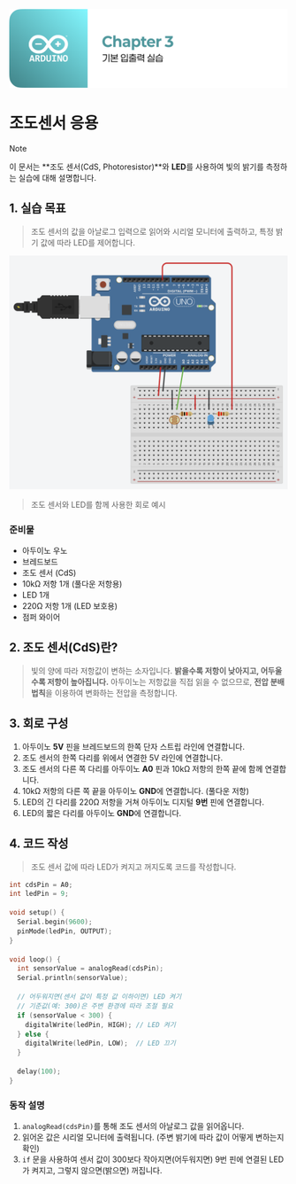 <img src="./header.png" />

# 조도센서 응용

> [!NOTE]
> 이 문서는 **조도 센서(CdS, Photoresistor)**와 **LED**를 사용하여 빛의 밝기를 측정하는 실습에 대해 설명합니다.

## 1. 실습 목표

> 조도 센서의 값을 아날로그 입력으로 읽어와 시리얼 모니터에 출력하고, 특정 밝기 값에 따라 LED를 제어합니다.

<img src="./src/cds_led_circuit.png" />

> 조도 센서와 LED를 함께 사용한 회로 예시

### 준비물

- 아두이노 우노
- 브레드보드
- 조도 센서 (CdS)
- 10kΩ 저항 1개 (풀다운 저항용)
- LED 1개
- 220Ω 저항 1개 (LED 보호용)
- 점퍼 와이어

## 2. 조도 센서(CdS)란?

> 빛의 양에 따라 저항값이 변하는 소자입니다. **밝을수록 저항이 낮아지고, 어두울수록 저항이 높아집니다.** 아두이노는 저항값을 직접 읽을 수 없으므로, **전압 분배 법칙**을 이용하여 변화하는 전압을 측정합니다.

## 3. 회로 구성

1. 아두이노 **5V** 핀을 브레드보드의 한쪽 단자 스트립 라인에 연결합니다.
2. 조도 센서의 한쪽 다리를 위에서 연결한 5V 라인에 연결합니다.
3. 조도 센서의 다른 쪽 다리를 아두이노 **A0** 핀과 10kΩ 저항의 한쪽 끝에 함께 연결합니다.
4. 10kΩ 저항의 다른 쪽 끝을 아두이노 **GND**에 연결합니다. (풀다운 저항)
5. LED의 긴 다리를 220Ω 저항을 거쳐 아두이노 디지털 **9번** 핀에 연결합니다.
6. LED의 짧은 다리를 아두이노 **GND**에 연결합니다.

## 4. 코드 작성

> 조도 센서 값에 따라 LED가 켜지고 꺼지도록 코드를 작성합니다.

```cpp
int cdsPin = A0;
int ledPin = 9;

void setup() {
  Serial.begin(9600);
  pinMode(ledPin, OUTPUT);
}

void loop() {
  int sensorValue = analogRead(cdsPin);
  Serial.println(sensorValue);

  // 어두워지면(센서 값이 특정 값 이하이면) LED 켜기
  // 기준값(예: 300)은 주변 환경에 따라 조절 필요
  if (sensorValue < 300) {
    digitalWrite(ledPin, HIGH); // LED 켜기
  } else {
    digitalWrite(ledPin, LOW);  // LED 끄기
  }

  delay(100);
}
```

### 동작 설명

1. `analogRead(cdsPin)`를 통해 조도 센서의 아날로그 값을 읽어옵니다.
2. 읽어온 값은 시리얼 모니터에 출력됩니다. (주변 밝기에 따라 값이 어떻게 변하는지 확인)
3. `if` 문을 사용하여 센서 값이 300보다 작아지면(어두워지면) 9번 핀에 연결된 LED가 켜지고, 그렇지 않으면(밝으면) 꺼집니다.
